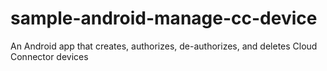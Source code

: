 # sample-android-manage-cc-device
An Android app that creates, authorizes, de-authorizes, and deletes Cloud Connector devices
